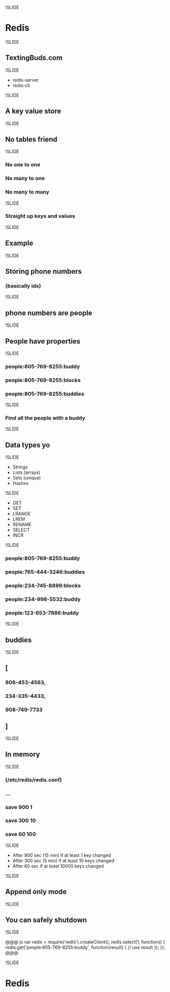 !SLIDE

# Redis

!SLIDE

## TextingBuds.com

!SLIDE

* redis-server
* redis-cli

!SLIDE

## A key value store

!SLIDE

## No tables friend

!SLIDE

### No one to one
### No many to one
### No many to many

!SLIDE

### Straight up keys and values

!SLIDE

## Example

!SLIDE

## Storing phone numbers
### (basically ids)

!SLIDE

## phone numbers are people

!SLIDE

## People have properties

!SLIDE

### people:805-769-8255:buddy
### people:805-769-8255:blocks
### people:805-769-8255:buddies

!SLIDE

### Find all the people with a buddy

!SLIDE

## Data types yo

!SLIDE

* Strings
* Lists (arrays)
* Sets (unique)
* Hashes

!SLIDE

* GET
* SET
* LRANGE
* LREM
* RENAME
* SELECT
* INCR

!SLIDE

### people:805-769-8255:buddy
### people:765-444-3246:buddies
### people:234-745-8899:blocks
### people:234-998-5532:buddy
### people:123-653-7886:buddy

!SLIDE

## buddies

!SLIDE

## [
### 806-453-4563,
### 234-335-4433,
### 908-749-7733
## ]

!SLIDE

## In memory

!SLIDE

### (/etc/redis/redis.conf)
### ...
### save 900 1
### save 300 10
### save 60 100

!SLIDE

* After 900 sec (15 min) if at least 1 key changed
* After 300 sec (5 min) if at least 10 keys changed
* After 60 sec if at least 10000 keys changed

!SLIDE

## Append only mode

!SLIDE

## You can safely shutdown

!SLIDE

@@@ js
    var redis = require('redis').createClient();
    redis.select(1, function() {
      redis.get('people:805-769-8255:buddy', function(result) {
        // use result
      });
    });
@@@

!SLIDE

# Redis
